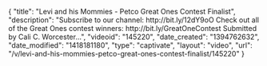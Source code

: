 {
    "title": "Levi and his Mommies - Petco Great Ones Contest Finalist",
    "description": "Subscribe to our channel: http:\/\/bit.ly\/12dY9oO Check out all of the Great Ones contest winners: http:\/\/bit.ly\/GreatOneContest Submitted by Cali C. Worcester...",
    "videoid": "145220",
    "date_created": "1394762632",
    "date_modified": "1418181180",
    "type": "captivate",
    "layout": "video",
    "url": "\/v\/levi-and-his-mommies-petco-great-ones-contest-finalist\/145220"
}